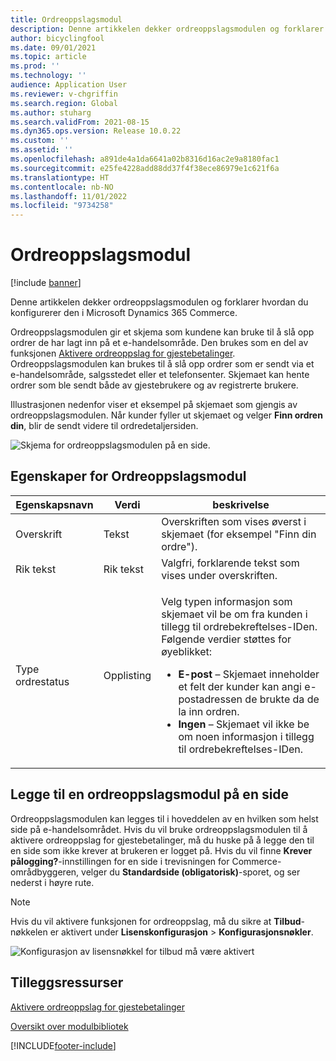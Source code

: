 ```yaml
---
title: Ordreoppslagsmodul
description: Denne artikkelen dekker ordreoppslagsmodulen og forklarer hvordan du konfigurerer den i Microsoft Dynamics 365 Commerce.
author: bicyclingfool
ms.date: 09/01/2021
ms.topic: article
ms.prod: ''
ms.technology: ''
audience: Application User
ms.reviewer: v-chgriffin
ms.search.region: Global
ms.author: stuharg
ms.search.validFrom: 2021-08-15
ms.dyn365.ops.version: Release 10.0.22
ms.custom: ''
ms.assetid: ''
ms.openlocfilehash: a891de4a1da6641a02b8316d16ac2e9a8180fac1
ms.sourcegitcommit: e25fe4228add88dd37f4f38ece86979e1c621f6a
ms.translationtype: HT
ms.contentlocale: nb-NO
ms.lasthandoff: 11/01/2022
ms.locfileid: "9734258"
---
```

# <a name="order-lookup-module"></a>Ordreoppslagsmodul

[!include [banner](includes/banner.md)]

Denne artikkelen dekker ordreoppslagsmodulen og forklarer hvordan du konfigurerer den i Microsoft Dynamics 365 Commerce.

Ordreoppslagsmodulen gir et skjema som kundene kan bruke til å slå opp ordrer de har lagt inn på et e-handelsområde. Den brukes som en del av funksjonen [Aktivere ordreoppslag for gjestebetalinger](order-lookup-guest.md). Ordreoppslagsmodulen kan brukes til å slå opp ordrer som er sendt via et e-handelsområde, salgsstedet eller et telefonsenter. Skjemaet kan hente ordrer som ble sendt både av gjestebrukere og av registrerte brukere.

Illustrasjonen nedenfor viser et eksempel på skjemaet som gjengis av ordreoppslagsmodulen. Når kunder fyller ut skjemaet og velger **Finn ordren din**, blir de sendt videre til ordredetaljersiden.

![Skjema for ordreoppslagsmodulen på en side.](./media/OrderLookup_module.PNG)

## <a name="order-lookup-module-properties"></a>Egenskaper for Ordreoppslagsmodul

| Egenskapsnavn     | Verdi     | beskrivelse |
|-------------------|-----------|-------------|
| Overskrift           | Tekst      | Overskriften som vises øverst i skjemaet (for eksempel "Finn din ordre"). |
| Rik tekst         | Rik tekst | Valgfri, forklarende tekst som vises under overskriften. |
| Type ordrestatus | Opplisting      | <p>Velg typen informasjon som skjemaet vil be om fra kunden i tillegg til ordrebekreftelses-IDen. Følgende verdier støttes for øyeblikket:</p><ul><li><b>E-post</b> – Skjemaet inneholder et felt der kunder kan angi e-postadressen de brukte da de la inn ordren.</li><li><b>Ingen</b> – Skjemaet vil ikke be om noen informasjon i tillegg til ordrebekreftelses-IDen.</li></ul> |

## <a name="add-an-order-lookup-module-to-a-page"></a>Legge til en ordreoppslagsmodul på en side

Ordreoppslagsmodulen kan legges til i hoveddelen av en hvilken som helst side på e-handelsområdet. Hvis du vil bruke ordreoppslagsmodulen til å aktivere ordreoppslag for gjestebetalinger, må du huske på å legge den til en side som ikke krever at brukeren er logget på. Hvis du vil finne **Krever pålogging?**-innstillingen for en side i trevisningen for Commerce-områdbyggeren, velger du **Standardside (obligatorisk)**-sporet, og ser nederst i høyre rute.


> [!NOTE]
> Hvis du vil aktivere funksjonen for ordreoppslag, må du sikre at **Tilbud**-nøkkelen er aktivert under **Lisenskonfigurasjon** > **Konfigurasjonsnøkler**.
>
> ![Konfigurasjon av lisensnøkkel for tilbud må være aktivert](./media/Quotations_License_Key_Configuration.png)

## <a name="additional-resources"></a>Tilleggsressurser

[Aktivere ordreoppslag for gjestebetalinger](order-lookup-guest.md)

[Oversikt over modulbibliotek](starter-kit-overview.md)

[!INCLUDE[footer-include](../includes/footer-banner.md)]
